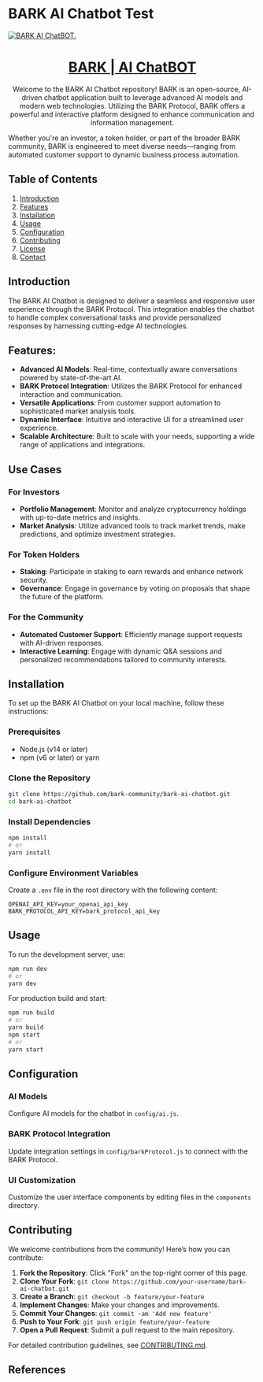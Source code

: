 # BARK AI Chatbot Test

<a href="https://bark-ai-chatbot.vercel.app/">
  <img alt="BARK AI ChatBOT." src="https://github.com/bark-community/bark-ai-chatbot/assets/your-image.png">
  <h1 align="center">BARK | AI ChatBOT</h1>
</a>

<p align="center">
  Welcome to the BARK AI Chatbot repository! BARK is an open-source, AI-driven chatbot application built to leverage advanced AI models and modern web technologies. Utilizing the BARK Protocol, BARK offers a powerful and interactive platform designed to enhance communication and information management.

  Whether you're an investor, a token holder, or part of the broader BARK community, BARK is engineered to meet diverse needs—ranging from automated customer support to dynamic business process automation.
</p>

## Table of Contents

1. [Introduction](#introduction)
2. [Features](#features)
3. [Installation](#installation)
4. [Usage](#usage)
5. [Configuration](#configuration)
6. [Contributing](#contributing)
7. [License](#license)
8. [Contact](#contact)

## Introduction

The BARK AI Chatbot is designed to deliver a seamless and responsive user experience through the BARK Protocol. This integration enables the chatbot to handle complex conversational tasks and provide personalized responses by harnessing cutting-edge AI technologies.

## Features:

- **Advanced AI Models**: Real-time, contextually aware conversations powered by state-of-the-art AI.
- **BARK Protocol Integration**: Utilizes the BARK Protocol for enhanced interaction and communication.
- **Versatile Applications**: From customer support automation to sophisticated market analysis tools.
- **Dynamic Interface**: Intuitive and interactive UI for a streamlined user experience.
- **Scalable Architecture**: Built to scale with your needs, supporting a wide range of applications and integrations.

## Use Cases

### For Investors

- **Portfolio Management**: Monitor and analyze cryptocurrency holdings with up-to-date metrics and insights.
- **Market Analysis**: Utilize advanced tools to track market trends, make predictions, and optimize investment strategies.

### For Token Holders

- **Staking**: Participate in staking to earn rewards and enhance network security.
- **Governance**: Engage in governance by voting on proposals that shape the future of the platform.

### For the Community

- **Automated Customer Support**: Efficiently manage support requests with AI-driven responses.
- **Interactive Learning**: Engage with dynamic Q&A sessions and personalized recommendations tailored to community interests.

## Installation

To set up the BARK AI Chatbot on your local machine, follow these instructions:

### Prerequisites

- Node.js (v14 or later)
- npm (v6 or later) or yarn

### Clone the Repository

```bash
git clone https://github.com/bark-community/bark-ai-chatbot.git
cd bark-ai-chatbot
```

### Install Dependencies

```bash
npm install
# or
yarn install
```

### Configure Environment Variables

Create a `.env` file in the root directory with the following content:

```env
OPENAI_API_KEY=your_openai_api_key
BARK_PROTOCOL_API_KEY=bark_protocol_api_key
```

## Usage

To run the development server, use:

```bash
npm run dev
# or
yarn dev
```

For production build and start:

```bash
npm run build
# or
yarn build
npm start
# or
yarn start
```

## Configuration

### AI Models

Configure AI models for the chatbot in `config/ai.js`.

### BARK Protocol Integration

Update integration settings in `config/barkProtocol.js` to connect with the BARK Protocol.

### UI Customization

Customize the user interface components by editing files in the `components` directory.

## Contributing

We welcome contributions from the community! Here’s how you can contribute:

1. **Fork the Repository**: Click "Fork" on the top-right corner of this page.
2. **Clone Your Fork**: `git clone https://github.com/your-username/bark-ai-chatbot.git`
3. **Create a Branch**: `git checkout -b feature/your-feature`
4. **Implement Changes**: Make your changes and improvements.
5. **Commit Your Changes**: `git commit -am 'Add new feature'`
6. **Push to Your Fork**: `git push origin feature/your-feature`
7. **Open a Pull Request**: Submit a pull request to the main repository.

For detailed contribution guidelines, see [CONTRIBUTING.md](CONTRIBUTING.md).

## References
